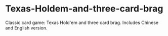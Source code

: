 # Texas-Holdem-and-three-card-brag
Classic card game: Texas Hold'em and three card brag. Includes Chinese and English version.
